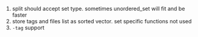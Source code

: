1. split should accept set type. sometimes unordered_set will fit and be faster
2. store tags and files list as sorted vector. set specific functions not used
3. `-tag` support
